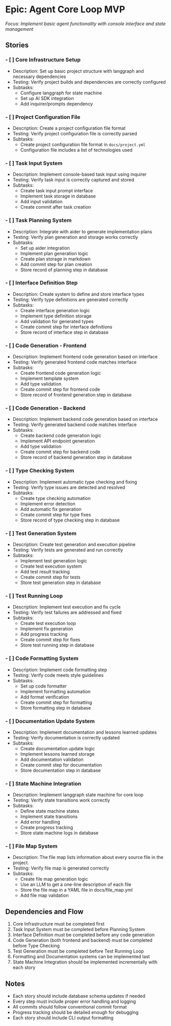 # Epic: Agent Core Loop MVP

_Focus: Implement basic agent functionality with console interface and state management_

## Stories

### - [ ] Core Infrastructure Setup

- Description: Set up basic project structure with langgraph and necessary dependencies
- Testing: Verify project builds and dependencies are correctly configured
- Subtasks:
  - Configure langgraph for state machine
  - Set up AI SDK integration
  - Add inquirer/prompts dependency

### - [ ] Project Configuration File

- Description: Create a project configuration file format
- Testing: Verify project configuration file is correctly parsed
- Subtasks:
  - Create project configuration file format in `docs/project.yml`
  - Configuration file includes a list of technologies used

### - [ ] Task Input System

- Description: Implement console-based task input using inquirer
- Testing: Verify task input is correctly captured and stored
- Subtasks:
  - Create task input prompt interface
  - Implement task storage in database
  - Add input validation
  - Create commit after task creation

### - [ ] Task Planning System

- Description: Integrate with aider to generate implementation plans
- Testing: Verify plan generation and storage works correctly
- Subtasks:
  - Set up aider integration
  - Implement plan generation logic
  - Create plan storage in markdown
  - Add commit step for plan creation
  - Store record of planning step in database

### - [ ] Interface Definition Step

- Description: Create system to define and store interface types
- Testing: Verify type definitions are generated correctly
- Subtasks:
  - Create interface generation logic
  - Implement type definition storage
  - Add validation for generated types
  - Create commit step for interface definitions
  - Store record of interface step in database

### - [ ] Code Generation - Frontend

- Description: Implement frontend code generation based on interface
- Testing: Verify generated frontend code matches interface
- Subtasks:
  - Create frontend code generation logic
  - Implement template system
  - Add type validation
  - Create commit step for frontend code
  - Store record of frontend generation step in database

### - [ ] Code Generation - Backend

- Description: Implement backend code generation based on interface
- Testing: Verify generated backend code matches interface
- Subtasks:
  - Create backend code generation logic
  - Implement API endpoint generation
  - Add type validation
  - Create commit step for backend code
  - Store record of backend generation step in database

### - [ ] Type Checking System

- Description: Implement automatic type checking and fixing
- Testing: Verify type issues are detected and resolved
- Subtasks:
  - Create type checking automation
  - Implement error detection
  - Add automatic fix generation
  - Create commit step for type fixes
  - Store record of type checking step in database

### - [ ] Test Generation System

- Description: Create test generation and execution pipeline
- Testing: Verify tests are generated and run correctly
- Subtasks:
  - Implement test generation logic
  - Create test execution system
  - Add test result tracking
  - Create commit step for tests
  - Store test generation step in database

### - [ ] Test Running Loop

- Description: Implement test execution and fix cycle
- Testing: Verify test failures are addressed and fixed
- Subtasks:
  - Create test execution loop
  - Implement fix generation
  - Add progress tracking
  - Create commit step for fixes
  - Store test running step in database

### - [ ] Code Formatting System

- Description: Implement code formatting step
- Testing: Verify code meets style guidelines
- Subtasks:
  - Set up code formatter
  - Implement formatting automation
  - Add format verification
  - Create commit step for formatting
  - Store formatting step in database

### - [ ] Documentation Update System

- Description: Implement documentation and lessons learned updates
- Testing: Verify documentation is correctly updated
- Subtasks:
  - Create documentation update logic
  - Implement lessons learned storage
  - Add documentation validation
  - Create commit step for documentation
  - Store documentation step in database

### - [ ] State Machine Integration

- Description: Implement langgraph state machine for core loop
- Testing: Verify state transitions work correctly
- Subtasks:
  - Define state machine states
  - Implement state transitions
  - Add error handling
  - Create progress tracking
  - Store state machine logs in database

### - [ ] File Map System

- Description: The file map lists information about every source file in the project.
- Testing: Verify file map is generated correctly
- Subtasks:
  - Create file map generation logic
  - Use an LLM to get a one-line description of each file
  - Store the file map in a YAML file in docs/file_map.yml
  - Add file map validation

## Dependencies and Flow

1. Core Infrastructure must be completed first
2. Task Input System must be completed before Planning System
3. Interface Definition must be completed before any code generation
4. Code Generation (both frontend and backend) must be completed before Type Checking
5. Test Generation must be completed before Test Running Loop
6. Formatting and Documentation systems can be implemented last
7. State Machine Integration should be implemented incrementally with each story

## Notes

- Each story should include database schema updates if needed
- Every step must include proper error handling and logging
- All commits should follow conventional commit format
- Progress tracking should be detailed enough for debugging
- Each story should include CLI output formatting
